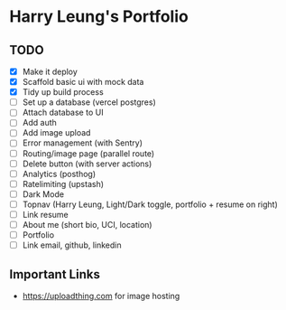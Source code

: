 # Harry Leung's Portfolio

## TODO

- [x] Make it deploy
- [x] Scaffold basic ui with mock data
- [x] Tidy up build process
- [ ] Set up a database (vercel postgres)
- [ ] Attach database to UI
- [ ] Add auth
- [ ] Add image upload
- [ ] Error management (with Sentry)
- [ ] Routing/image page (parallel route)
- [ ] Delete button (with server actions)
- [ ] Analytics (posthog)
- [ ] Ratelimiting (upstash)
- [ ] Dark Mode
- [ ] Topnav (Harry Leung, Light/Dark toggle, portfolio + resume on right)
- [ ] Link resume
- [ ] About me (short bio, UCI, location)
- [ ] Portfolio
- [ ] Link email, github, linkedin 

## Important Links

- https://uploadthing.com for image hosting